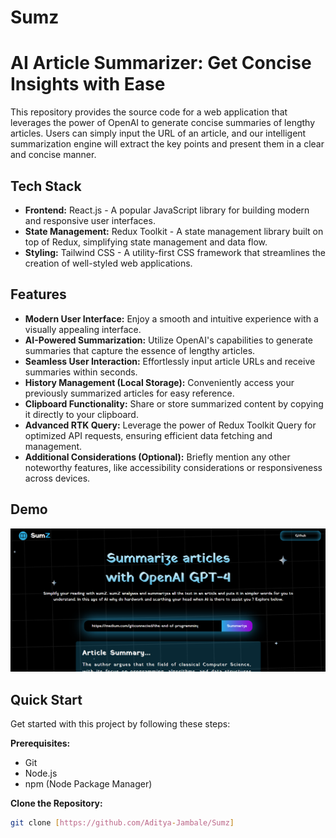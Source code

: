 # Sumz

# AI Article Summarizer: Get Concise Insights with Ease

This repository provides the source code for a web application that leverages the power of OpenAI to generate concise summaries of lengthy articles. Users can simply input the URL of an article, and our intelligent summarization engine will extract the key points and present them in a clear and concise manner.

## Tech Stack

* **Frontend:** React.js - A popular JavaScript library for building modern and responsive user interfaces.
* **State Management:** Redux Toolkit - A state management library built on top of Redux, simplifying state management and data flow.
* **Styling:** Tailwind CSS - A utility-first CSS framework that streamlines the creation of well-styled web applications.

## Features

* **Modern User Interface:** Enjoy a smooth and intuitive experience with a visually appealing interface.
* **AI-Powered Summarization:** Utilize OpenAI's capabilities to generate summaries that capture the essence of lengthy articles.
* **Seamless User Interaction:** Effortlessly input article URLs and receive summaries within seconds.
* **History Management (Local Storage):** Conveniently access your previously summarized articles for easy reference.
* **Clipboard Functionality:** Share or store summarized content by copying it directly to your clipboard.
* **Advanced RTK Query:** Leverage the power of Redux Toolkit Query for optimized API requests, ensuring efficient data fetching and management.
* **Additional Considerations (Optional):** Briefly mention any other noteworthy features, like accessibility considerations or responsiveness across devices.

## Demo

![Demo](https://github.com/Aditya-Jambale/Sumz/blob/main/src/assets/demo.png)

## Quick Start

Get started with this project by following these steps:

**Prerequisites:**

* Git
* Node.js
* npm (Node Package Manager)

**Clone the Repository:**

```bash
git clone [https://github.com/Aditya-Jambale/Sumz]
